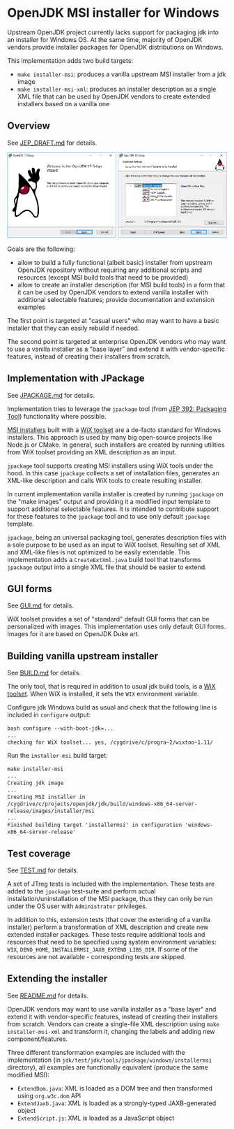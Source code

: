 OpenJDK MSI installer for Windows
=================================

Upstream OpenJDK project currently lacks support for packaging jdk into an installer for Windows OS.
At the same time, majority of OpenJDK vendors provide installer packages for OpenJDK distributions on Windows.

This implementation adds two build targets:

 - `make installer-msi`: produces a vanilla upstream MSI installer from a jdk image
 - `make installer-msi-xml`: produces an installer description as a single XML file
that can be used by OpenJDK vendors to create extended installers based on a vanilla one

Overview
--------

See [JEP_DRAFT.md](JEP_DRAFT.md) for details.

![screen0103](img/screen0103.png)

Goals are the following:

 - allow to build a fully functional (albeit basic) installer from upstream OpenJDK repository without requiring
 any additional scripts and resources (except MSI build tools that need to be provided)
 - allow to create an installer description (for MSI build tools) in a form that it can be used by
 OpenJDK vendors to extend vanilla installer with additional selectable features; provide documentation
 and extension examples

The first point is targeted at "casual users" who may want to have a basic installer that they can easily rebuild if needed.

The second point is targeted at enterprise OpenJDK vendors who may want to use a vanilla installer as a "base layer"
and extend it with vendor-specific features, instead of creating their installers from scratch.
 
Implementation with JPackage
----------------------------

See [JPACKAGE.md](JPACKAGE.md) for details.

Implementation tries to leverage the `jpackage` tool (from [JEP 392: Packaging Tool](https://openjdk.java.net/jeps/392))
functionality where possible.

[MSI installers](https://en.wikipedia.org/wiki/Windows_Installer) built with a [WiX toolset](https://wixtoolset.org/)
are a de-facto standard for Windows installers.
This approach is used by many big open-source projects like Node.js or CMake. In general, such installers are created
by running utilities from WiX toolset providing an XML description as an input.

`jpackage` tool supports creating MSI installers using WiX tools under the hood. In this case `jpackage` collects a set of
installation files, generates an XML-like description and calls WiX tools to create resulting installer. 

In current implementation vanilla installer is created by running `jpackage` on the "make images" output and providing it
a modified input template to support additional selectable features. It is intended to contribute support for these
features to the `jpackage` tool and to use only default `jpackage` template.

`jpackage`, being an universal packaging tool, generates description files with a sole purpose to be used as an input
to WiX toolset. Resulting set of XML and XML-like files is not optimized to be easily extendable. This implementation adds
a `CreateExtXml.java` build tool that transforms `jpackage` output into a single XML file that should be easier to extend.

GUI forms
---------

See [GUI.md](GUI.md) for details.

WiX toolset provides a set of "standard" default GUI forms that can be personalized with images.
This implementation uses only default GUI forms. Images for it are based on OpenJDK Duke art.

Building vanilla upstream installer
-----------------------------------

See [BUILD.md](BUILD.md) for details.

The only tool, that is required in addition to usual jdk build tools, is a [WiX toolset](https://wixtoolset.org/).
When WiX is installed, it sets the `WIX` environment variable.

Configure jdk Windows build as usual and check that the following line is included in `configure` output:

```
bash configure --with-boot-jdk=...
...
checking for WiX toolset... yes, /cygdrive/c/progra~2/wixtoo~1.11/
```

Run the `installer-msi` build target:

```
make installer-msi
...
Creating jdk image
...
Creating MSI installer in /cygdrive/c/projects/openjdk/jdk/build/windows-x86_64-server-release/images/installer/msi
...
Finished building target 'installermsi' in configuration 'windows-x86_64-server-release'
```

Test coverage
-------------

See [TEST.md](TEST.md) for details.

A set of JTreg tests is included with the implementation. These tests are added to the `jpackage` test-suite
and perform actual installation/uninstallation of the MSI package, thus they can only be run under the OS user
with `Administrator` privileges.

In addition to this, extension tests (that cover the extending of a vanilla installer) perform a transformation
of XML description and create new extended installer packages. These tests require additional tools and resources
that need to be specified using system environment variables: `WIX`, `DENO_HOME`, `INSTALLERMSI_JAXB_EXTEND_LIBS_DIR`.
If some of the resources are not available - corresponding tests are skipped.

Extending the installer
-----------------------

See [README.md](../../../../test/jdk/tools/jpackage/windows/installermsi/README.md) for details.

OpenJDK vendors may want to use vanilla installer as a "base layer" and extend it with vendor-specific features,
instead of creating their installers from scratch. Vendors can create a single-file XML description using
`make installer-msi-xml` and transform it, changing the labels and adding new component/features.

Three different transformation examples are included with the implementation (in `jdk/test/jdk/tools/jpackage/windows/installermsi` directory),
all examples are functionally equivalent (produce the same modified MSI):

 - `ExtendDom.java`: XML is loaded as a DOM tree and then transformed using `org.w3c.dom` API
 - `ExtendJaxb.java`: XML is loaded as a strongly-typed JAXB-generated object
 - `ExtendScript.js`: XML is loaded as a JavaScript object
